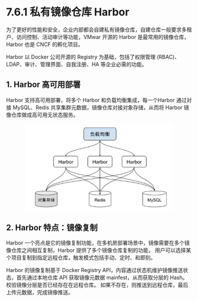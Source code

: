 # 7.6.1 私有镜像仓库 Harbor

为了更好的性能和安全，企业内部都会自建私有镜像仓库，自建仓库一般要求多租户、访问控制、活动审计等功能，VMwar 开源的 Harbor 是最常用的镜像仓库，Harbor 也是 CNCF 的孵化项目。

Harbor 以 Docker 公司开源的 Registry 为基础，包括了权限管理 (RBAC)、LDAP、审计、管理界面、自我注册、HA 等企业必需的功能。

## 1. Harbor 高可用部署

Harbor 支持高可用部署，将多个 Harbor 和负载均衡集成，每一个Harbor 通过对接 MySQL、Redis 共享集群元数据，镜像仓库对接对象存储，从而将 Harbor 镜像仓库做成高可用无状态服务。


<div  align="center">
	<img src="../assets/Harbor.png" width = "400"  align=center />
</div>


## 2. Harbor 特点：镜像复制

Harbor 一个亮点是它的镜像复制功能，在多机房部署场景中，镜像需要在多个镜像仓库之间相互复制，Harbor 提供了多个镜像仓库复制的功能， 用户可以选择某个项目复制到指定远程仓库，触发模式包括手动、定时、和即刻。

Harbor 的镜像复制基于 Docker Registry API，内容通过状态机维护镜像推送状态，首先通过本地仓库 API 获取镜像元数据 mainfest，从而获取分层的 Hash。校验镜像分层是否已经存在在远程仓库。 如果不存在，则推送到远程仓库，最后上传元数据，完成镜像推送。